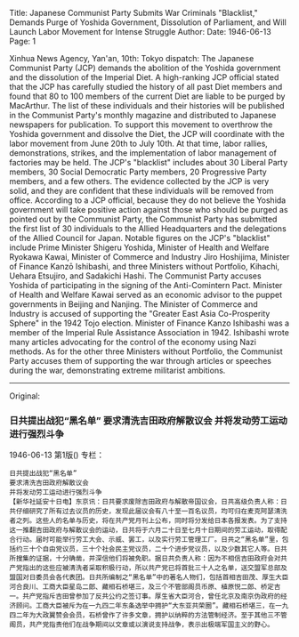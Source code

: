 Title: Japanese Communist Party Submits War Criminals "Blacklist," Demands Purge of Yoshida Government, Dissolution of Parliament, and Will Launch Labor Movement for Intense Struggle
Author:
Date: 1946-06-13
Page: 1

Xinhua News Agency, Yan'an, 10th: Tokyo dispatch: The Japanese Communist Party (JCP) demands the abolition of the Yoshida government and the dissolution of the Imperial Diet. A high-ranking JCP official stated that the JCP has carefully studied the history of all past Diet members and found that 80 to 100 members of the current Diet are liable to be purged by MacArthur. The list of these individuals and their histories will be published in the Communist Party's monthly magazine and distributed to Japanese newspapers for publication. To support this movement to overthrow the Yoshida government and dissolve the Diet, the JCP will coordinate with the labor movement from June 20th to July 10th. At that time, labor rallies, demonstrations, strikes, and the implementation of labor management of factories may be held. The JCP's "blacklist" includes about 30 Liberal Party members, 30 Social Democratic Party members, 20 Progressive Party members, and a few others. The evidence collected by the JCP is very solid, and they are confident that these individuals will be removed from office. According to a JCP official, because they do not believe the Yoshida government will take positive action against those who should be purged as pointed out by the Communist Party, the Communist Party has submitted the first list of 30 individuals to the Allied Headquarters and the delegations of the Allied Council for Japan. Notable figures on the JCP's "blacklist" include Prime Minister Shigeru Yoshida, Minister of Health and Welfare Ryokawa Kawai, Minister of Commerce and Industry Jiro Hoshijima, Minister of Finance Kanzō Ishibashi, and three Ministers without Portfolio, Kihachi, Uehara Etsujiro, and Sadakichi Hashi. The Communist Party accuses Yoshida of participating in the signing of the Anti-Comintern Pact. Minister of Health and Welfare Kawai served as an economic advisor to the puppet governments in Beijing and Nanjing. The Minister of Commerce and Industry is accused of supporting the "Greater East Asia Co-Prosperity Sphere" in the 1942 Tojo election. Minister of Finance Kanzo Ishibashi was a member of the Imperial Rule Assistance Association in 1942. Ishibashi wrote many articles advocating for the control of the economy using Nazi methods. As for the other three Ministers without Portfolio, the Communist Party accuses them of supporting the war through articles or speeches during the war, demonstrating extreme militarist ambitions.



<hr /> 

Original: 


### 日共提出战犯“黑名单”  要求清洗吉田政府解散议会  并将发动劳工运动进行强烈斗争

1946-06-13
第1版()
专栏：

    日共提出战犯“黑名单”
    要求清洗吉田政府解散议会
    并将发动劳工运动进行强烈斗争
    【新华社延安十日电】东京讯：日共要求废除吉田政府与解散帝国议会，日共高级负责人称：日共仔细研究了所有过去议员的历史，发现此届议会有八十至一百名议员，均可归在麦克阿瑟清洗者之列。这些人的名单与历史，将在共产党月刊上公布，同时将分发给日本各报发表。为了支持这一推翻吉田政府与解散议会的运动，日共将于六月二十日至七月十日期间的劳工运动，取得配合行动。届时可能举行劳工大会、示威、罢工，以及实行劳工管理工厂。日共之“黑名单”里，包括约三十个自由党议员，三十个社会民主党议员，二十个进步党议员，以及少数其它人等。日共所搜集的证据，十分确凿，并深信他们将被免职。据日共负责人称：因为不相信吉田政府会对共产党指出的这些应被清洗者采取积极行动，所以共产党已将首批三十人之名单，送交盟军总部及盟国对日委员会各代表团。日共所编制之“黑名单”中的著名人物们，包括首相吉田茂、厚生大臣河合良川、工商大臣星岛二郎、藏相石桥堪三，及三个不管部阁员币原、植原悦二郎、桥定吉一。共产党指斥吉田曾参加了反共公约之签订事。厚生省大臣河合，曾任北京及南京伪政府的经济顾问。工商大臣被斥为在一九四二年东条选举中拥护“大东亚共荣圈”。藏相石桥堪三，在一九四二年为大政翼赞会会员，石桥曾作了许多文章，拥护以纳粹的方法管制经济。至于其他三不管阁员，共产党指责他们在战争期间以文章或以演说支持战争，表示出极端军国主义的野心。
